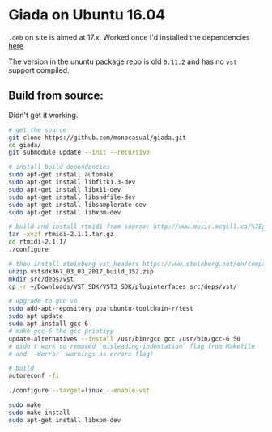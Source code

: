 # Giada on Ubuntu 16.04

`.deb` on site is aimed at 17.x. Worked once I'd installed the dependencies [here](https://giadamusic.com/documentation/show/compiling-from-source)

The version in the ununtu package repo is old `0.11.2` and has no `vst` support compiled.

## Build from source:

Didn't get it working.

```bash
# get the source
git clone https://github.com/monocasual/giada.git
cd giada/
git submodule update --init --recursive

# install build dependencies
sudo apt-get install automake
sudo apt-get install libfltk1.3-dev
sudo apt-get install libx11-dev
sudo apt-get install libsndfile-dev
sudo apt-get install libsamplerate-dev
sudo apt-get install libxpm-dev

# build and install rtmidi from source: http://www.music.mcgill.ca/%7Egary/rtmidi/
tar -xvzf rtmidi-2.1.1.tar.gz
cd rtmidi-2.1.1/
./configure

# then install steinberg vst headers https://www.steinberg.net/en/company/developers.html
unzip vstsdk367_03_03_2017_build_352.zip
mkdir src/deps/vst
cp -r ~/Downloads/VST_SDK/VST3_SDK/pluginterfaces src/deps/vst/

# upgrade to gcc v6
sudo add-apt-repository ppa:ubuntu-toolchain-r/test
sudo apt update
sudo apt install gcc-6
# make gcc-6 the gcc priotiyy
update-alternatives --install /usr/bin/gcc gcc /usr/bin/gcc-6 50
# didn't work so removed `misleading-indentation` flag from Makefile
# and `-Werror` warnings as errors flag!

# build
autoreconf -fi

./configure --target=linux --enable-vst

sudo make
sudo make install
sudo apt-get install libxpm-dev
```
